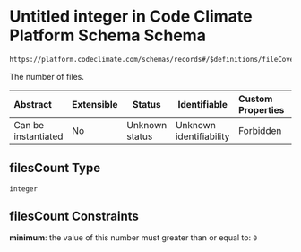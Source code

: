 # Untitled integer in Code Climate Platform Schema Schema

```txt
https://platform.codeclimate.com/schemas/records#/$definitions/fileCoverage/properties/attributes/properties/filesCount
```

The number of files.


| Abstract            | Extensible | Status         | Identifiable            | Custom Properties | Additional Properties | Access Restrictions | Defined In                                            |
| :------------------ | ---------- | -------------- | ----------------------- | :---------------- | --------------------- | ------------------- | ----------------------------------------------------- |
| Can be instantiated | No         | Unknown status | Unknown identifiability | Forbidden         | Allowed               | none                | [records.json\*](records.json "open original schema") |

## filesCount Type

`integer`

## filesCount Constraints

**minimum**: the value of this number must greater than or equal to: `0`
